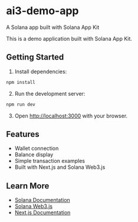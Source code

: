 # ai3-demo-app

A Solana app built with Solana App Kit

This is a demo application built with Solana App Kit.

## Getting Started

1. Install dependencies:
```bash
npm install
```

2. Run the development server:
```bash
npm run dev
```

3. Open [http://localhost:3000](http://localhost:3000) with your browser.

## Features

- Wallet connection
- Balance display
- Simple transaction examples
- Built with Next.js and Solana Web3.js

## Learn More

- [Solana Documentation](https://docs.solana.com/)
- [Solana Web3.js](https://github.com/solana-labs/solana-web3.js)
- [Next.js Documentation](https://nextjs.org/docs)
